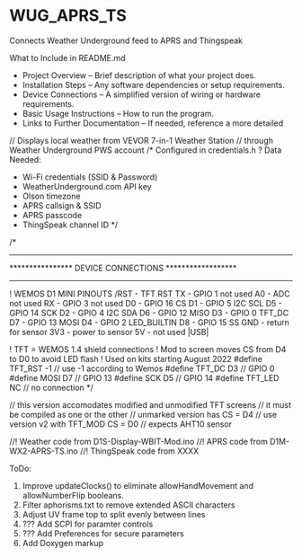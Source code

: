 # WUG_APRS_TS
Connects Weather Underground feed to APRS and Thingspeak


What to Include in README.md
- Project Overview – Brief description of what your project does.
- Installation Steps – Any software dependencies or setup requirements.
- Device Connections – A simplified version of wiring or hardware requirements.
- Basic Usage Instructions – How to run the program.
- Links to Further Documentation – If needed, reference a more detailed 


// Displays local weather from VEVOR 7-in-1 Weather Station
// through Weather Underground PWS account
/* Configured in credentials.h
 ? Data Needed:
 *   Wi-Fi credentials (SSID & Password)
 *   WeatherUnderground.com API key
 *   Olson timezone
 *   APRS callsign & SSID
 *   APRS passcode
 *   ThingSpeak channel ID
 */


/*
******************************************************
**************** DEVICE CONNECTIONS ******************
******************************************************
!              WEMOS D1 MINI PINOUTS
 /RST - TFT RST          TX - GPIO 1 not used
   A0 - ADC not used     RX - GPIO 3 not used
   D0 - GPIO 16 CS       D1 - GPIO 5 I2C SCL
   D5 - GPIO 14 SCK      D2 - GPIO 4 I2C SDA
   D6 - GPIO 12 MISO     D3 - GPIO 0 TFT_DC
   D7 - GPIO 13 MOSI     D4 - GPIO 2 LED_BUILTIN
   D8 - GPIO 15 SS      GND - return for sensor
  3V3 - power to sensor  5V - not used
                  |USB|

 ! TFT = WEMOS 1.4 shield connections
 ! Mod to screen moves CS from D4 to D0 to avoid LED flash
 ! Used on kits starting August 2022
  #define TFT_RST -1  // use -1 according to Wemos
  #define TFT_DC D3        // GPIO 0
  #define MOSI D7          // GPIO 13
  #define SCK D5           // GPIO 14
  #define TFT_LED NC       // no connection
*/


// this version accomodates modified and unmodified TFT screens
// it must be compiled as one or the other
// unmarked version has CS = D4
// use version v2 with TFT_MOD CS = D0
// expects AHT10 sensor

//! Weather code from D1S-Display-WBIT-Mod.ino
//! APRS code from D1M-WX2-APRS-TS.ino
//! ThingSpeak code from XXXX

ToDo:

1. Improve updateClocks() to eliminate allowHandMovement and allowNumberFlip booleans.
2. Filter aphorisms.txt to remove extended ASCII characters
3. Adjust UV frame top to split evenly between lines
4. ??? Add SCPI for paramter controls
5. ??? Add Preferences for secure parameters
6. Add Doxygen markup